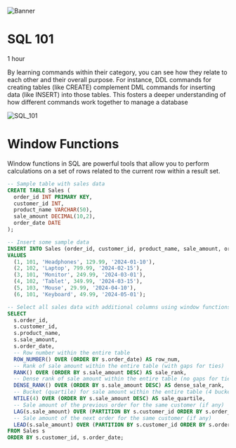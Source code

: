 ![Banner](https://github.com/AleMorales9011/ForgeWare/blob/912757a3619eb391442ee6c245fb9dd5210d952b/src/images/medium-shot-man-living-as-digital-nomad.jpg)
# SQL 101

1 hour

By learning commands within their category, you can see how they relate to each other and their overall purpose. For instance, DDL commands for creating tables (like CREATE) complement DML commands for inserting data (like INSERT) into those tables.  This fosters a deeper understanding of how different commands work together to manage a database

![SQL_101](https://github.com/AleMorales9011/ForgeWare/blob/912757a3619eb391442ee6c245fb9dd5210d952b/src/images/SQL_101.jpeg)

# Window Functions

Window functions in SQL are powerful tools that allow you to perform calculations on a set of rows related to the current row within a result set.

```SQL
-- Sample table with sales data
CREATE TABLE Sales (
  order_id INT PRIMARY KEY,
  customer_id INT,
  product_name VARCHAR(50),
  sale_amount DECIMAL(10,2),
  order_date DATE
);

-- Insert some sample data
INSERT INTO Sales (order_id, customer_id, product_name, sale_amount, order_date)
VALUES
  (1, 101, 'Headphones', 129.99, '2024-01-10'),
  (2, 102, 'Laptop', 799.99, '2024-02-15'),
  (3, 101, 'Monitor', 249.99, '2024-03-01'),
  (4, 102, 'Tablet', 349.99, '2024-03-15'),
  (5, 103, 'Mouse', 29.99, '2024-04-10'),
  (6, 101, 'Keyboard', 49.99, '2024-05-01');

-- Select all sales data with additional columns using window functions
SELECT
  s.order_id,
  s.customer_id,
  s.product_name,
  s.sale_amount,
  s.order_date,
  -- Row number within the entire table
  ROW_NUMBER() OVER (ORDER BY s.order_date) AS row_num,
  -- Rank of sale amount within the entire table (with gaps for ties)
  RANK() OVER (ORDER BY s.sale_amount DESC) AS sale_rank,
  -- Dense rank of sale amount within the entire table (no gaps for ties)
  DENSE_RANK() OVER (ORDER BY s.sale_amount DESC) AS dense_sale_rank,
  -- Bucket (quartile) for sale amount within the entire table (4 buckets)
  NTILE(4) OVER (ORDER BY s.sale_amount DESC) AS sale_quartile,
  -- Sale amount of the previous order for the same customer (if any)
  LAG(s.sale_amount) OVER (PARTITION BY s.customer_id ORDER BY s.order_date) AS prev_sale_amount,
  -- Sale amount of the next order for the same customer (if any)
  LEAD(s.sale_amount) OVER (PARTITION BY s.customer_id ORDER BY s.order_date) AS next_sale_amount
FROM Sales s
ORDER BY s.customer_id, s.order_date;

```

